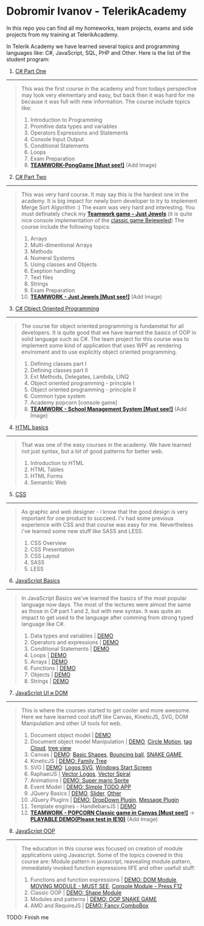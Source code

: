 Dobromir Ivanov - TelerikAcademy
============

In this repo you can find all my homeworks, team projects, exams and side projects from my training at TelerikAcademy.

In Telerik Academy we have learned several topics and programming languages like: C#, JavaScript, SQL, PHP and Other. Here is the list of the student program:

1. [C# Part One](/CSharpPartOne/)
------------
> This was the first course in the academy and from todays perspective may look very elementary and easy, but back then it was hard for me because it was full with new information. The course include topics like:
> 
> 1. Introduction to Programming
> 2. Promitive data types and variables
> 3. Operators Expressions and Statements
> 4. Console Input Output
> 5. Conditional Statements
> 6. Loops
> 7. Exam Preparation
> 8. __[TEAMWORK-PongGame [Must see!]](/CSharpPartOne/08-TEAMWORK-PongGame/)__ (Add Image)

2. [C# Part Two](/CSharpPartTwo/)
------------
> This was very hard course. It may say this is the hardest one in the academy. It is big impact for newly born developer to try to implement Merge Sort Algorithm :) The exam was very hard and interesting. You must definately check my __[Teamwork game - Just Jewels](/CSharpPartTwo/10-TEAMWORK-Just-Jewels/)__ (it is quite nice console implementation of the [classic game Bejeweled](http://en.wikipedia.org/wiki/Bejeweled)) The course include the following topics:
> 
> 1. Arrays
> 2. Multi-dimentional Arrays
> 3. Methods
> 4. Numeral Systems
> 5. Using classes and Objects
> 6. Exeption handling
> 7. Text files
> 8. Strings
> 9. Exam Preparation
> 10. __[TEAMWORK - Just Jewels [Must see!]](/CSharpPartTwo/10-TEAMWORK-Just-Jewels/)__ (Add Image)

3. [C# Object Oriented Programming](/OOP/)
------------
> The course for object oriented programming is fundametal for all developers. It is quite good that we have learned the basics of OOP in solid language such as C#. The team project for this course was to implement some kind of application that uses WPF as rendering enviroment and to use explicitly object oriented programming.
> 
> 1. Defining classes part I
> 2. Defining classes part II
> 3. Ext Methods, Delegates, Lambda, LINQ
> 4. Object oriented programming - principle I
> 5. Object oriented programming - principle II
> 6. Common type system
> 7. Academy popcorn [console game]
> 8. __[TEAMWORK - School Management System [Must see!]](/OOP/08-TEAMWORK-SchoolManagementSystem/)__ (Add Image)


4. [HTML basics](/HTML/)
------------
> That was one of the easy courses in the academy. We have learned not just syntax, but a lot of good patterns for better web.
> 
> 1. Introduction to HTML
> 2. HTML Tables
> 3. HTML Forms
> 4. Semantic Web

5. [CSS](/CSS/)
------------
> As graphic and web designer - i know that the good design is very important for one product to succeed. I'v had some previous experience with CSS and that course was easy for me. Nevertheless i've learned some new stuff like SASS and LESS.
> 
> 1. CSS Overview
> 2. CSS Presentation
> 3. CSS Layout
> 4. SASS
> 5. LESS

6. [JavaScript Basics](/Javascript/)
------------
> In JavaScript Basics we've learned the basics of the most popular language now days. The most of the lectures were almost the same as those in C# part 1 and 2, but with new syntax. It was quite an impact to get used to the language after comming from strong typed language like C#.
> 
> 1. Data types and variables | [DEMO](http://www.d3bg.org/telerikacademy/00-Data-Types-and-Variables/00-Data-Types-and-Variables/01-JSLiterals.html)
> 2. Operators and expressions | [DEMO](http://www.d3bg.org/telerikacademy/01-Operators-Explressions/01-Operators-Explressions/01-EvenOdd.html)
> 3. Conditional Statements | [DEMO](http://www.d3bg.org/telerikacademy/02-ConditionalStatements/02-ConditionalStatements/01-ExchangeValue.html)
> 4. Loops | [DEMO](http://www.d3bg.org/telerikacademy/03-Loops/03-Loops/01-SimpleLoop.html)
> 5. Arrays | [DEMO](http://www.d3bg.org/telerikacademy/04-Arrays/04-Arrays/01-ArrayX5.html)
> 6. Functions | [DEMO](http://www.d3bg.org/telerikacademy/05-Functions/05-Functions/01-LastDigit.html)
> 7. Objects | [DEMO](http://www.d3bg.org/telerikacademy/06-Objects/06-Objects/01-PlanarSystem.html)
> 8. Strings | [DEMO](http://www.d3bg.org/telerikacademy/07-Strings/01-ReverseString.html)

7. [JavaScript UI и DOM](/Javascript/)
------------
> This is where the courses started to get cooler and more awesome. Here we have learned cool stuff like Canvas, KineticJS, SVG, DOM Manipulation and other UI tools fot web.
> 
> 1. Document object model | [DEMO](http://www.d3bg.org/telerikacademy/09-DOM/09-DOM/)
> 2. Document object model Manipulation | [DEMO](http://www.d3bg.org/telerikacademy/08-DOMManipulation/08-DOMManipulation/), [Circle Motion](http://www.d3bg.org/telerikacademy/08-DOMManipulation/08-DOMManipulation/02-CircleMotion.html), [tag Cloud](http://www.d3bg.org/telerikacademy/08-DOMManipulation/08-DOMManipulation/04-tagCloud.html), [tree view](http://www.d3bg.org/telerikacademy/08-DOMManipulation/08-DOMManipulation/05-TreeView.html)
> 3. Canvas | [DEMO](http://www.d3bg.org/telerikacademy/10-Canvas/10-Canvas/): [Basic Shapes](http://www.d3bg.org/telerikacademy/10-Canvas/10-Canvas/01-BasicShapes.html), [Bouncing ball](http://www.d3bg.org/telerikacademy/10-Canvas/10-Canvas/02-BouncingBall.html), [SNAKE GAME](http://www.d3bg.org/telerikacademy/10-Canvas/10-Canvas/03-Snake.html),
> 4. KineticJS | [DEMO: Family Tree](http://www.d3bg.org/telerikacademy/11-KineticJS/11-KineticJS/01-FamilyTree.html)
> 5. SVG | [DEMO](http://www.d3bg.org/telerikacademy/12-SVG/): [Logos SVG](http://www.d3bg.org/telerikacademy/12-SVG/01-mean-vector.svg), [Windows Start Screen](http://www.d3bg.org/telerikacademy/12-SVG/02-windows-home-screen-simple.svg)
> 6. RaphaelJS | [Vector Logos](http://www.d3bg.org/telerikacademy/13-RaphaelJS/13-RaphaelJS/01-Logos.html), [Vector Spiral](http://www.d3bg.org/telerikacademy/13-RaphaelJS/13-RaphaelJS/02-Spiral.html)
> 7. Animations | [DEMO: Super mario Sprite](http://www.d3bg.org/telerikacademy/14-Animations/14-Animations/01-SuperMario.html)
> 8. Event Model | [DEMO: Simple TODO APP](http://www.d3bg.org/telerikacademy/15-Event-Model/)
> 9. JQuery Basics | [DEMO](http://www.d3bg.org/telerikacademy/16-JQueryBasics/), [Slider](http://www.d3bg.org/telerikacademy/16-JQueryBasics/01-SliderControl.html), [Other](http://www.d3bg.org/telerikacademy/16-JQueryBasics/)
> 10. JQuery Plugins | [DEMO:](http://www.d3bg.org/telerikacademy/17-JQueryPlugins/) [DropDown Plugin](http://www.d3bg.org/telerikacademy/17-JQueryPlugins/01-DropDownPlugin.html), [Message Plugin](http://www.d3bg.org/telerikacademy/17-JQueryPlugins/02-fadeIn-fadeOut.html)
> 11. Template engines - HandlebarsJS | [DEMO](http://www.d3bg.org/telerikacademy/18-HandlebarsJS/)
> 12. __[TEAMWORK - POPCORN Classic game in Canvas [Must see!]](https://github.com/nzhul/Popcorn-Kintaro)__ -> __[PLAYABLE DEMO(Please test in IE10)](http://www.d3bg.org/telerikacademy/GAMES/Popcorn/)__ (Add Image)

8. [JavaScript OOP](/Javascript/)
------------
> The education in this course was focused on creation of module applications using Javascript. Some of the topics covered in this course are: Module pattern in javascript, reavealing module pattern, immediately invoked function expressions IIFE and other usefull stuff:
>
> 1. Functions and function expressions | [DEMO: ](http://www.d3bg.org/telerikacademy/20-JS-OOP-Functions-and-function-Expressions/) [DOM Module](http://www.d3bg.org/telerikacademy/20-JS-OOP-Functions-and-function-Expressions/01-DomModule.html), [MOVING MODULE - MUST SEE](http://www.d3bg.org/telerikacademy/20-JS-OOP-Functions-and-function-Expressions/02-MovingModule.html), [Console Module - Press F12](http://www.d3bg.org/telerikacademy/20-JS-OOP-Functions-and-function-Expressions/03-ConsoleModule.html) 
> 2. Classic OOP | [DEMO: Shape Module](http://www.d3bg.org/telerikacademy/21-JS-OOP-ClassicOOP/01-shapeModule.html)
> 3. Modules and patterns | [DEMO: OOP SNAKE GAME](http://www.d3bg.org/telerikacademy/22-JS-OOP-ModulesAndPatterns/01-OOP-Snake.html)
> 4. AMD and RequireJS | [DEMO: Fancy ComboBox](http://www.d3bg.org/telerikacademy/23-AMD-RequireJS/01-ComboBox.html)

TODO: Finish me
